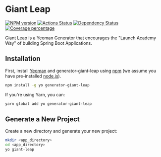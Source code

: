 # Giant Leap

[![NPM version][npm-image]][npm-url] [![Actions Status](https://github.com/LaunchAcademy/generator-giant-leap/workflows/NodeJS%20CI/badge.svg)](https://github.com/LaunchAcademy/generator-giant-leap/workflows/NodeJS%20CI/actions) [![Dependency Status][daviddm-image]][daviddm-url] [![Coverage percentage][coveralls-image]][coveralls-url]

Giant Leap is a Yeoman Generator that encourages the "Launch Academy Way" of building Spring Boot Applications.

## Installation

First, install [Yeoman](http://yeoman.io) and generator-giant-leap using [npm](https://www.npmjs.com/) (we assume you have pre-installed [node.js](https://nodejs.org/)).

```bash
npm install -g yo generator-giant-leap
```

If you're using Yarn, you can:

```bash
yarn global add yo generator-giant-leap
```

## Generate a New Project

Create a new directory and generate your new project:

```bash
mkdir <app_directory>
cd <app_directory>
yo giant-leap
```

[npm-image]: https://badge.fury.io/js/generator-giant-leap.svg
[npm-url]: https://npmjs.org/package/generator-giant-leap
[daviddm-image]: https://david-dm.org/LaunchAcademy/generator-giant-leap.svg?theme=shields.io
[daviddm-url]: https://david-dm.org/LaunchAcademy/generator-giant-leap
[coveralls-image]: https://coveralls.io/repos/LaunchAcademy/generator-giant-leap/badge.svg
[coveralls-url]: https://coveralls.io/r/LaunchAcademy/generator-giant-leap
[ci-status]: https://coveralls.io/repos/LaunchAcademy/generator-giant-leap/badge.svg
